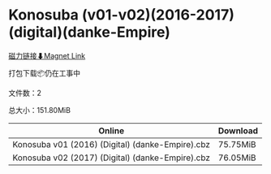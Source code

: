 # Konosuba (v01-v02)(2016-2017)(digital)(danke-Empire)

[磁力链接⬇Magnet Link](magnet:?xt=urn:btih:e395769853c868966f5633515c55aa19579263b5&dn=Konosuba%20%28v01-v02%29%282016-2017%29%28digital%29%28danke-Empire%29)

打包下载📦仍在工事中

文件数：2

总大小：151.80MiB

Online | Download
--- | ---
Konosuba v01 (2016) (Digital) (danke-Empire).cbz | 75.75MiB
Konosuba v02 (2017) (Digital) (danke-Empire).cbz | 76.05MiB
